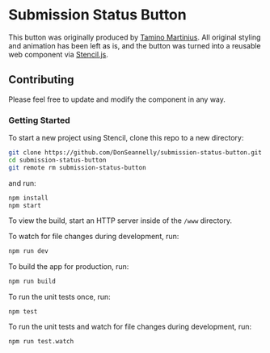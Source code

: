 # Submission Status Button

This button was originally produced by [Tamino Martinius](https://codepen.io/Zaku/pen/fDIvb). All original styling and animation has been left as is, and the button was turned into a reusable web component via [Stencil.js](https://stenciljs.com/).

## Contributing

Please feel free to update and modify the component in any way.

### Getting Started

To start a new project using Stencil, clone this repo to a new directory:

```bash
git clone https://github.com/DonSeannelly/submission-status-button.git submission-status-button
cd submission-status-button
git remote rm submission-status-button
```

and run:

```bash
npm install
npm start
```

To view the build, start an HTTP server inside of the `/www` directory.

To watch for file changes during development, run:

```bash
npm run dev
```

To build the app for production, run:

```bash
npm run build
```

To run the unit tests once, run:

```
npm test
```

To run the unit tests and watch for file changes during development, run:

```
npm run test.watch
```
